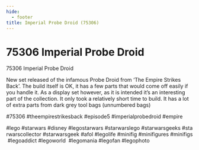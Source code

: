 ```yaml
---
hide:
  - footer
title: Imperial Probe Droid (75306)
---
```


# 75306 Imperial Probe Droid

75306 Imperial Probe Droid

New set released of the infamous Probe Droid from ‘The Empire Strikes Back’.
The build itself is OK, it has a few parts that would come off easily if you handle it. As a display set however, as it is intended it’s an interesting part of the collection. It only took a relatively short time to build. It has a lot of extra parts from dark grey tool bags (unnumbered bags)

#75306 #theempirestrikesback #episode5 #imperialprobedroid #empire

#lego #starwars #disney #legostarwars #starwarslego #starwarsgeeks #starwarscollector #starwarsgeek #afol #legolife #minifig #minifigures #minifigs #legoaddict #legoworld  #legomania #legofan #legophoto 

